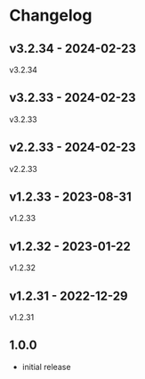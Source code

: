 # Changelog

## v3.2.34 - 2024-02-23

v3.2.34

## v3.2.33 - 2024-02-23

v3.2.33

## v2.2.33 - 2024-02-23

v2.2.33

## v1.2.33 - 2023-08-31

v1.2.33

## v1.2.32 - 2023-01-22

v1.2.32

## v1.2.31 - 2022-12-29

v1.2.31

## 1.0.0

- initial release
